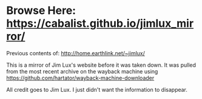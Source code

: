# Browse Here: https://cabalist.github.io/jimlux_mirror/


Previous contents of:
http://home.earthlink.net/~jimlux/

This is a mirror of Jim Lux's website before it was taken down.   It was pulled from the most recent archive on the wayback machine using  https://github.com/hartator/wayback-machine-downloader

All credit goes to Jim Lux.   I just didn't want the information to disappear.